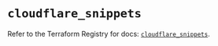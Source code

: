 # `cloudflare_snippets`

Refer to the Terraform Registry for docs: [`cloudflare_snippets`](https://registry.terraform.io/providers/cloudflare/cloudflare/5.9.0/docs/resources/snippets).
